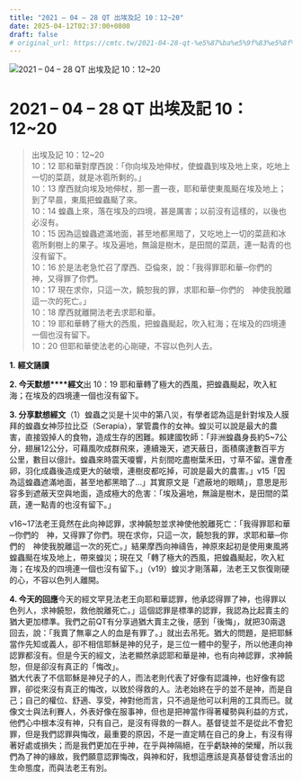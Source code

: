 ```yaml
---
title: "2021 – 04 – 28 QT 出埃及記 10：12~20"
date: 2025-04-12T02:37:00+0800
draft: false
# original_url: https://cmtc.tw/2021-04-28-qt-%e5%87%ba%e5%9f%83%e5%8f%8a%e8%a8%98-10%ef%bc%9a1220
---
```


![2021 – 04 – 28 QT 出埃及記 10：12~20](/images/qt.jpg   "2021 – 04 – 28 QT 出埃及記 10：12~20")

# 2021 – 04 – 28 QT 出埃及記 10：12~20

> 出埃及記 10：12~20  
> 10：12 耶和華對摩西說：「你向埃及地伸杖，使蝗蟲到埃及地上來，吃地上一切的菜蔬，就是冰雹所剩的。」  
> 10：13 摩西就向埃及地伸杖，那一晝一夜，耶和華使東風颳在埃及地上；到了早晨，東風把蝗蟲颳了來。  
> 10：14 蝗蟲上來，落在埃及的四境，甚是厲害；以前沒有這樣的，以後也必沒有。  
> 10：15 因為這蝗蟲遮滿地面，甚至地都黑暗了，又吃地上一切的菜蔬和冰雹所剩樹上的果子。埃及遍地，無論是樹木，是田間的菜蔬，連一點青的也沒有留下。  
> 10：16 於是法老急忙召了摩西、亞倫來，說：「我得罪耶和華─你們的　神，又得罪了你們。  
> 10：17 現在求你，只這一次，饒恕我的罪，求耶和華─你們的　神使我脫離這一次的死亡。」  
> 10：18 摩西就離開法老去求耶和華。  
> 10：19 耶和華轉了極大的西風，把蝗蟲颳起，吹入紅海；在埃及的四境連一個也沒有留下。  
> 10：20 但耶和華使法老的心剛硬，不容以色列人去。

**1.** **經文誦讀**

**2. 今天默想****經文**出 10：19 耶和華轉了極大的西風，把蝗蟲颳起，吹入紅海；在埃及的四境連一個也沒有留下。

**3. 分享默想經文**（1）蝗蟲之災是十災中的第八災，有學者認為這是針對埃及人膜拜的蝗蟲女神莎拉比亞（Serapia），掌管農作的女神。蝗災可以說是最大的農害，直接毀掉人的食物，造成生存的困難。賴建國牧師：「非洲蝗蟲身長約5~7公分，翅展12公分，可藉風吹成群飛來，連續幾天，遮天蔽日，面積廣達數百平方公里，數目以億計。蝗蟲來時震天嗄響，片刻間吃盡樹葉禾田，寸草不留。還會產卵，羽化成蟲後造成更大的破壞，連樹皮都吃掉，可說是最大的農害。」v15「因為這蝗蟲遮滿地面，甚至地都黑暗了…」其實原文是「遮蔽地的眼睛」，意思是形容多到遮蔽天空與地面，造成極大的危害：「埃及遍地，無論是樹木，是田間的菜蔬，連一點青的也沒有留下。」

v16~17法老王竟然在此向神認罪，求神饒恕並求神使他脫離死亡：「我得罪耶和華─你們的　神，又得罪了你們。現在求你，只這一次，饒恕我的罪，求耶和華─你們的　神使我脫離這一次的死亡。」結果摩西向神禱告，神原來起初是使用東風將蝗蟲颳在埃及地上，帶來蝗災；現在又「轉了極大的西風，把蝗蟲颳起，吹入紅海；在埃及的四境連一個也沒有留下。」（v19）蝗災才剛落幕，法老王又恢復剛硬的心，不容以色列人離開。

**4. 今天的回應**今天的經文罕見法老王向耶和華認罪，他承認得罪了神，也得罪以色列人，求神饒恕，救他脫離死亡。」這個認罪是標準的認罪，我認為比起賣主的猶大更加標準。我們之前QT有分享過猶大賣主之後，感到「後悔」，就把30兩退回去，說：「我賣了無辜之人的血是有罪了。」就出去吊死。猶大的問題，是把耶穌當作先知或義人，卻不相信耶穌是神的兒子，是三位一體中的聖子，所以他連向神認罪都沒有。但是今天的經文，法老顯然承認耶和華是神，也有向神認罪，求神饒恕，但是卻沒有真正的「悔改」。  
猶大代表了不信耶穌是神兒子的人，而法老則代表了好像有認識神，也好像有認罪，卻從來沒有真正的悔改，以致於得救的人。法老始終在乎的並不是神，而是自己；自己的權位、舒適、享受，神對他而言，只不過是他可以利用的工具而已。就像文士與法利賽人，外表好像在服事神，但也是把神當作得著權勢與利益的方式，他們心中根本沒有神，只有自己，是沒有得救的一群人。基督徒並不是從此不會犯罪，但是我們認罪與悔改，最重要的原因，不是一直定睛在自己的身上，有沒有得著好處或損失；而是我們更加在乎神，在乎與神隔絕，在乎虧缺神的榮耀，所以我們為了神的緣故，我們願意認罪悔改，與神和好，我想這應該是真基督徒會活出的生命態度，而與法老王有別。